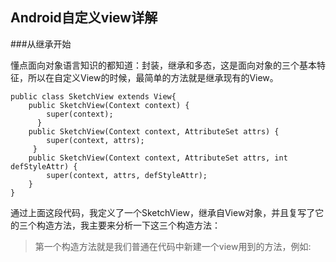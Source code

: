 ## Android自定义view详解    

###从继承开始

懂点面向对象语言知识的都知道：封装，继承和多态，这是面向对象的三个基本特征，所以在自定义View的时候，最简单的方法就是继承现有的View。

    public class SketchView extends View{
        public SketchView(Context context) {
            super(context);
          }
        public SketchView(Context context, AttributeSet attrs) {
            super(context, attrs);
         }
        public SketchView(Context context, AttributeSet attrs, int defStyleAttr) {
            super(context, attrs, defStyleAttr);
        }
    }             
    
通过上面这段代码，我定义了一个SketchView，继承自View对象，并且复写了它的三个构造方法，我主要来分析一下这三个构造方法：
> 第一个构造方法就是我们普通在代码中新建一个view用到的方法，例如:





















